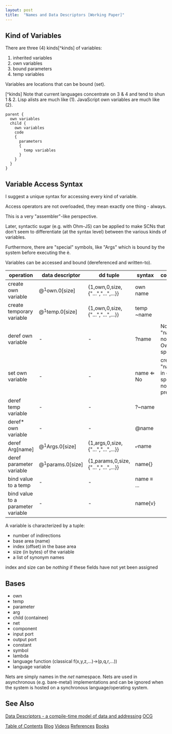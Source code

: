 ```yaml
---
layout: post
title:  "Names and Data Descriptors [Working Paper]"
---
```

## Kind of Variables
There are three (4) kinds[^kinds] of variables:
1. inherited variables
2. own variables
3. bound parameters
4. temp variables

Variables are locations that can be bound (set).

[^kinds] Note that current languages concentrate on 3 & 4 and tend to shun 1 & 2.  Lisp alists are much like (1).  JavaScript own variables are much like (2).

```
parent { 
  own variables
  child {
    own variables
	code 
	{
	  parameters
      {
	    temp variables
      }
    }
  }
}
```
## Variable Access Syntax
I suggest a unique syntax for accessing every kind of variable.

Access operators are not overloaded, they mean exactly one thing - always.

This is a very "assembler"-like perspective.

Later, syntactic sugar (e.g. with Ohm-JS) can be applied to make SCNs that don't seem to differentiate (at the syntax level) between the various kinds of variables.

Furthermore, there are "special" symbols, like "Args" which is bound by the system before executing the ė.

Variables can be accessed and bound (dereferenced and written-to).

operation | data descriptor | dd tuple | syntax | comment
--- | ---| --- | --- | ---
create own variable | @$^1$own.0[size] | {1,own,0,size,{"...","...",...}} | own name | 
create temporary variable | @$^1$temp.0[size] | {1,own,0,size,{"...","...",...}} | temp ~name | 
deref own variable | - | - | ?name | None if "name" is not in Own space
set own variable | - | - |name ⇐ No | creates "name" in own space, if not present
deref temp variable | - | - | ?~name | 
deref* own variable | - | - |@name | 
deref Arg[name] | @$^1$Args.0[size] | {1,args,0,size,{"...","...",...}} | ⤶name | 
deref parameter variable | @$^1$params.0[size] | {1,params,0,size,{"...","...",...}} | name{} | 
bind value to a temp | - | - |name ≡ ... | 
bind value to a parameter variable | - | - | name{v} | 

A variable is characterized by a tuple:
- number of indirections
- base area (name)
- index (offset) in the base area
- size (in bytes) of the variable
- a list of synonym names

index and size can be *nothing* if these fields have not yet been assigned

## Bases
- own
- temp
- parameter
- arg
- child (containee)
- net
- component
- input port
- output port
- constant
- symbol
- lambda
- language function (classical f(x,y,z,...)->(p,q,r,...))
- language variable

Nets are simply names in the *net* namespace.  Nets are used in asynchronous (e.g. bare-metal) implementations and can be ignored when the system is hosted on a synchronous language/operating system.

## See Also

[Data Descriptors - a compile-time model of data and addressing](https://dl.acm.org/doi/10.1145/24039.24051)
[OCG](https://books.google.ca/books/about/An_Orthogonal_Model_for_Code_Generation.html?id=X0OaMQEACAAJ&redir_esc=y)

[Table of Contents](https://guitarvydas.github.io/2021/12/10/Table-of-Contents-Dec-01-2021.html)
[Blog](https://guitarvydas.github.io)
[Videos](https://www.youtube.com/channel/UC9EJr0nKHwadbHUtc5zHdmQ/videos)
[References](https://guitarvydas.github.io/2021/01/14/References.html)
[Books](https://leanpub.com/u/paul-tarvydas.html)

<script src="https://utteranc.es/client.js" 
        repo="guitarvydas/guitarvydas.github.io" 
        issue-term="pathname" 
        theme="github-light" 
        crossorigin="anonymous" > 
</script> 